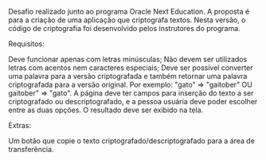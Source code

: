 Desafio realizado junto ao programa Oracle Next Education. A proposta é para a criação de uma aplicação que criptografa textos. Nesta versão, o código de criptografia foi desenvolvido pelos instrutores do programa.

Requisitos:

Deve funcionar apenas com letras minúsculas;
Não devem ser utilizados letras com acentos nem caracteres especiais;
Deve ser possível converter uma palavra para a versão criptografada e também retornar uma palavra criptografada para a versão original. Por exemplo: "gato" => "gaitober" OU gaitober" => "gato".
A página deve ter campos para inserção do texto a ser criptografado ou descriptografado, e a pessoa usuária deve poder escolher entre as duas opções. O resultado deve ser exibido na tela.

Extras:

Um botão que copie o texto criptografado/descriptografado para a área de transferência.
